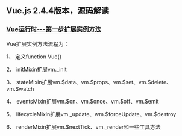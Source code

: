 <h2>Vue.js 2.4.4版本，源码解读</h2>

<a href="https://github.com/terribleness/vue-read/issues/2" target="_blank"><h3>Vue运行时---第一步扩展实例方法</h3></a>
<p>Vue扩展实例方法流程为：</p>
<p>1、	定义function Vue()</p>
<p>2、	initMixin扩展vm._init</p>
<p>3、	stateMixin扩展vm.$data、vm.$props、vm.$set、vm.$delete、vm.$watch</p>
<p>4、	eventsMixin扩展vm.$on、vm.$once、vm.$off、vm.$emit</p>
<p>5、	lifecycleMixin扩展vm._update、wm.$forceUpdate、vm.$destroy</p>
<p>6、	renderMixin扩展vm.$nextTick、vm._render和一些工具方法</p>
